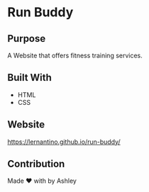 # Run Buddy

## Purpose
A Website that offers fitness training services.

## Built With
* HTML
* CSS

## Website
https://lernantino.github.io/run-buddy/

## Contribution
Made ❤️ with by Ashley
